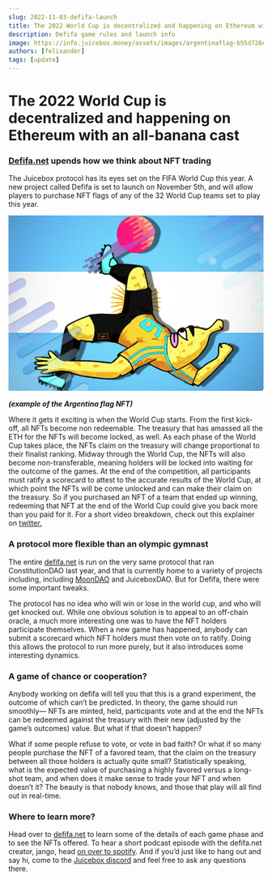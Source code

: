 ```yaml
---
slug: 2022-11-03-defifa-launch
title: The 2022 World Cup is decentralized and happening on Ethereum with an all-banana cast
description: Defifa game rules and launch info
image: https://info.juicebox.money/assets/images/argentinaflag-b55d726e0d643b82f6a9f359dddf9548.webp
authors: [felixander]
tags: [update]
---
```


# The 2022 World Cup is decentralized and happening on Ethereum with an all-banana cast

### [Defifa.net](http://Defifa.net) upends how we think about NFT trading

The Juicebox protocol has its eyes set on the FIFA World Cup this year. A new project called Defifa is set to launch on November 5th, and will allow players to purchase NFT flags of any of the 32 World Cup teams set to play this year.

![Argentina flag](argentinaflag.webp)

***(example of the Argentina flag NFT)***

Where it gets it exciting is when the World Cup starts. From the first kick-off, all NFTs become non redeemable. The treasury that has amassed all the ETH for the NFTs will become locked, as well. As each phase of the World Cup takes place, the NFTs claim on the treasury will change proportional to their finalist ranking. Midway through the World Cup, the NFTs will also become non-transferable, meaning holders will be locked into waiting for the outcome of the games. At the end of the competition, all participants must ratify a scorecard to attest to the accurate results of the World Cup, at which point the NFTs will be come unlocked and can make their claim on the treasury. So if you purchased an NFT of a team that ended up winning, redeeming that NFT at the end of the World Cup could give you back more than you paid for it. For a short video breakdown, check out this explainer on [twitter.](https://twitter.com/Defifa420/status/1582431327730761728)

### A protocol more flexible than an olympic gymnast

The entire [defifa.net](http://defifa.net) is run on the very same protocol that ran ConstitutionDAO last year, and that is currently home to a variety of projects including, including [MoonDAO](https://www.moondao.com/) and JuiceboxDAO. But for Defifa, there were some important tweaks.

The protocol has no idea who will win or lose in the world cup, and who will get knocked out. While one obvious solution is to appeal to an off-chain oracle, a much more interesting one was to have the NFT holders participate themselves. When a new game has happened, anybody can submit a scorecard which NFT holders must then vote on to ratify. Doing this allows the protocol to run more purely, but it also introduces some interesting dynamics.

### A game of chance or cooperation?

Anybody working on defifa will tell you that this is a grand experiment, the outcome of which can’t be predicted. In theory, the game should run smoothly— NFTs are minted, held, participants vote and at the end the NFTs can be redeemed against the treasury with their new (adjusted by the game’s outcomes) value. But what if that doesn’t happen?

What if some people refuse to vote, or vote in bad faith? Or what if so many people purchase the NFT of a favored team, that the claim on the treasury between all those holders is actually quite small? Statistically speaking, what is the expected value of purchasing a highly favored versus a long-shot team, and when does it make sense to trade your NFT and when doesn’t it? The beauty is that nobody knows, and those that play will all find out in real-time.

### Where to learn more?

Head over to [defifa.net](http://defifa.net) to learn some of the details of each game phase and to see the NFTs offered. To hear a short podcast episode with the defifa.net creator, jango, head [on over to spotify](https://open.spotify.com/episode/5J7K0eyBUJJcTDFz4XRcAU?si=58b0713366524a7e). And if you’d just like to hang out and say hi, come to the [Juicebox discord](https://discord.gg/B7abR2TR) and feel free to ask any questions there.

